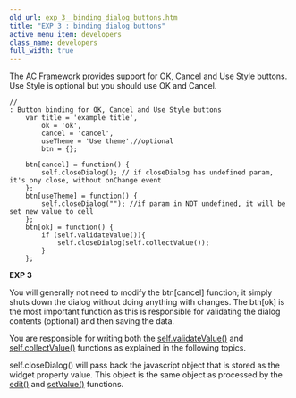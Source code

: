 ```yaml
---
old_url: exp_3__binding_dialog_buttons.htm
title: "EXP 3 : binding dialog buttons"
active_menu_item: developers
class_name: developers
full_width: true
---
```



The AC Framework provides support for OK, Cancel and Use Style buttons. Use Style is optional but you should use OK and Cancel.

    //
    : Button binding for OK, Cancel and Use Style buttons
        var title = 'example title',
            ok = 'ok',
            cancel = 'cancel',
            useTheme = 'Use theme',//optional
            btn = {};
     
        btn[cancel] = function() {
            self.closeDialog(); // if closeDialog has undefined param, it's ony close, without onChange event
        };
        btn[useTheme] = function() {
            self.closeDialog(""); //if param in NOT undefined, it will be set new value to cell
        };
        btn[ok] = function() {
            if (self.validateValue()){
                self.closeDialog(self.collectValue());
            }
        };
   

**EXP 3**

You will generally not need to modify the btn[cancel] function; it simply shuts down the dialog without doing anything with changes. The btn[ok] is the most important function as this is responsible for validating the dialog contents (optional) and then saving the data.

You are responsible for writing both the [self.validateValue()](/developers/documentation/extending-ac/adding-your-own-widgets/custom-properties-dialogs/exp-5-this-validatevalue) and [self.collectValue()](/developers/documentation/extending-ac/adding-your-own-widgets/custom-properties-dialogs/exp-6-this-collectvalue) functions as explained in the following topics.

self.closeDialog() will pass back the javascript object that is stored as the widget property value. This object is the same object as processed by the [edit()](/developers/documentation/extending-ac/adding-your-own-widgets/custom-properties-dialogs/exp-2-this-edit) and [setValue()](/developers/documentation/extending-ac/adding-your-own-widgets/custom-properties-dialogs/exp-1-setvalue) functions.

